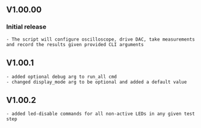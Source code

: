 ## V1.00.00

### Initial release

    - The script will configure oscilloscope, drive DAC, take measurements and record the results given provided CLI arguments

## V1.00.1
    - added optional debug arg to run_all cmd
    - changed display_mode arg to be optional and added a default value

## V1.00.2
    - added led-disable commands for all non-active LEDs in any given test step
